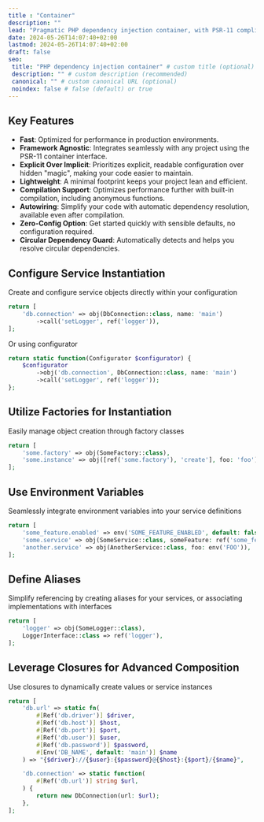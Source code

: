 ```yaml
---
title : "Container"
description: ""
lead: "Pragmatic PHP dependency injection container, with PSR-11 compliance"
date: 2024-05-26T14:07:40+02:00
lastmod: 2024-05-26T14:07:40+02:00
draft: false
seo:
 title: "PHP dependency injection container" # custom title (optional)
 description: "" # custom description (recommended)
 canonical: "" # custom canonical URL (optional)
 noindex: false # false (default) or true
---
```


## Key Features

- **Fast**: Optimized for performance in production environments.
- **Framework Agnostic**: Integrates seamlessly with any project using the PSR-11 container interface.
- **Explicit Over Implicit**: Prioritizes explicit, readable configuration over hidden "magic", making your code easier
  to maintain.
- **Lightweight**: A minimal footprint keeps your project lean and efficient.
- **Compilation Support**: Optimizes performance further with built-in compilation, including anonymous functions.
- **Autowiring**: Simplify your code with automatic dependency resolution, available even after compilation.
- **Zero-Config Option**: Get started quickly with sensible defaults, no configuration required.
- **Circular Dependency Guard**: Automatically detects and helps you resolve circular dependencies.

## Configure Service Instantiation

Create and configure service objects directly within your configuration

```php
return [
    'db.connection' => obj(DbConnection::class, name: 'main')
        ->call('setLogger', ref('logger')),
];
```

Or using configurator

```php
return static function(Configurator $configurator) {
    $configurator
        ->obj('db.connection', DbConnection::class, name: 'main')
        ->call('setLogger', ref('logger'));
};
```

## Utilize Factories for Instantiation

Easily manage object creation through factory classes

```php
return [
    'some.factory' => obj(SomeFactory::class),
    'some.instance' => obj([ref('some.factory'), 'create'], foo: 'foo'),
];
```

## Use Environment Variables

Seamlessly integrate environment variables into your service definitions

```php
return [
    'some_feature.enabled' => env('SOME_FEATURE_ENABLED', default: false)->bool(),
    'some.service' => obj(SomeService::class, someFeature: ref('some_feature.enabled')),
    'another.service' => obj(AnotherService::class, foo: env('FOO')),
];
```

## Define Aliases

Simplify referencing by creating aliases for your services, or associating implementations with interfaces

```php
return [
    'logger' => obj(SomeLogger::class),
    LoggerInterface::class => ref('logger'),
];
```

## Leverage Closures for Advanced Composition

Use closures to dynamically create values or service instances

```php
return [
    'db.url' => static fn(
        #[Ref('db.driver')] $driver,
        #[Ref('db.host')] $host, 
        #[Ref('db.port')] $port, 
        #[Ref('db.user')] $user, 
        #[Ref('db.password')] $password, 
        #[Env('DB_NAME', default: 'main')] $name
    ) => "{$driver}://{$user}:{$password}@{$host}:{$port}/{$name}",

    'db.connection' => static function(
        #[Ref('db.url')] string $url,
    ) {
        return new DbConnection(url: $url);
    },
];
```

